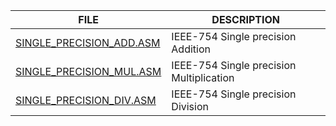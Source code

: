  

FILE                            | DESCRIPTION 
--------------------------------|-----------------------
[SINGLE_PRECISION_ADD.ASM]      | IEEE-754 Single precision Addition 
[SINGLE_PRECISION_MUL.ASM]      | IEEE-754 Single precision Multiplication 
[SINGLE_PRECISION_DIV.ASM]      | IEEE-754 Single precision Division 





[SINGLE_PRECISION_ADD.ASM]:https://github.com/syeedameen/One-digit-calculator-in-Assembly-Language-of-8051-Microprocessor/blob/master/Floating%20Point%20Unit/SINGLE_PRESION_ADD.ASM
[SINGLE_PRECISION_MUL.ASM]:https://github.com/syeedameen/One-digit-calculator-in-Assembly-Language-of-8051-Microprocessor/blob/master/Floating%20Point%20Unit/SINGLE_PRESION_MUL.ASM
[SINGLE_PRECISION_DIV.ASM]:https://github.com/syeedameen/One-digit-calculator-in-Assembly-Language-of-8051-Microprocessor/blob/master/Floating%20Point%20Unit/SINGLE_PRECISION_DIV.ASM
